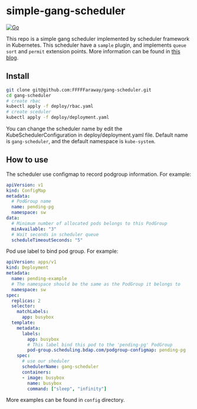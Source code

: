 # simple-gang-scheduler

[![Go](https://github.com/FFFFFaraway/gang-scheduler/actions/workflows/go.yml/badge.svg)](https://github.com/FFFFFaraway/gang-scheduler/actions/workflows/go.yml)

This repo is a simple gang scheduler implemented by scheduler framework in Kubernetes. This scheduler have a `sample` plugin, and implements `queue sort` and `permit` extension points. More information can be found in [this blog](https://fffffaraway.github.io/2022/08/14/利用Scheduling-Framework实现一个简单的gang调度器/).

## Install

```bash
git clone git@github.com:FFFFFaraway/gang-scheduler.git
cd gang-scheduler
# create rbac
kubectl apply -f deploy/rbac.yaml
# create sceduler
kubectl apply -f deploy/deployment.yaml
```

You can change the scheduler name by edit the KubeSchedulerConfiguration in deploy/deployment.yaml file. Default name is `gang-scheduler`, and the default namespace is `kube-system`.

## How to use

The scheduler use configmap to record podgroup information. For example:

```yaml
apiVersion: v1
kind: ConfigMap
metadata:
  # PodGroup name
  name: pending-pg
  namespace: sw
data:
  # Minimum number of allocated pods belongs to this PodGroup
  minAvailable: "3"
  # Wait seconds in scheduler queue
  scheduleTimeoutSeconds: "5"
```

Pod use label to bind pod group. For example:

```yaml
apiVersion: apps/v1
kind: Deployment
metadata:
  name: pending-example
  # The namespace should be the same as the PodGroup it belongs to
  namespace: sw
spec:
  replicas: 2
  selector:
    matchLabels:
      app: busybox
  template:
    metadata:
      labels:
        app: busybox
        # This label bind this pod to the 'pending-pg' PodGroup
        pod-group.scheduling.bdap.com/podgroup-configmap: pending-pg
    spec:
      # use our sheduler
      schedulerName: gang-scheduler
      containers:
      - image: busybox
        name: busybox
        command: ["sleep", "infinity"]
```

More examples can be found in `config` directory.
